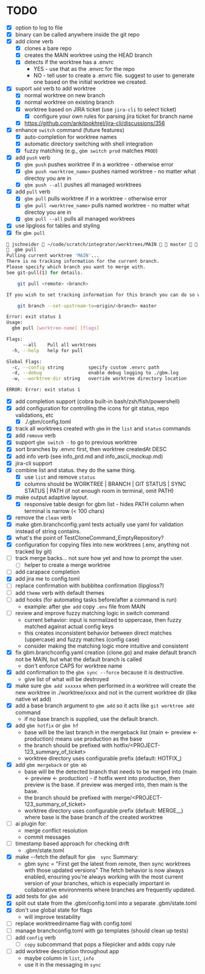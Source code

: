 # TODO
- [x] option to log to file
- [x] binary can be called anywhere inside the git repo
- [x] add clone verb
    - [x] clones a bare repo
    - [x] creates the MAIN worktree using the HEAD branch
    - [x] detects if the worktree has a .envrc
        * YES - use that as the .envrc for the repo
        * NO - tell user to create a .envrc file. suggest to user to generate one based on the initial worktree we created.
- [x] suport `add` verb to add worktree
    - [x] normal worktree on new branch
    - [x] normal worktree on existing branch
    - [x] worktree based on JIRA ticket (use `jira-cli` to select ticket)
        - [x] configure your own rules for parsing jira ticket for branch name
    - [x] https://github.com/ankitpokhrel/jira-cli/discussions/356
- [x] enhance `switch` command (future features)
    - [x] auto-completion for worktree names
    - [x] automatic directory switching with shell integration
    - [x] fuzzy matching (e.g., `gbm switch prod` matches `PROD`)
- [x] add `push` verb
    - [x] `gbm push` pushes worktree if in a worktree - otherwise error
    - [x] `gbm push <worktree_name>` pushes named worktree - no matter what directoy you are in
    - [x] `gbm push --all` pushes all managed worktrees
- [x] add `pull` verb
    - [x] `gbm pull` pulls worktree if in a worktree - otherwise error
    - [x] `gbm pull <worktree_name>` pulls named worktree - no matter what directoy you are in
    - [x] `gbm pull --all` pulls all managed worktrees
- [x] use lipgloss for tables and styling
- [x] fix `gbm pull`
```sh
󰀵 jschneider  ~/code/scratch/integrator/worktrees/MAIN   master  󰟓 v1.24.4
  gbm pull
Pulling current worktree 'MAIN'...
There is no tracking information for the current branch.
Please specify which branch you want to merge with.
See git-pull(1) for details.

    git pull <remote> <branch>

If you wish to set tracking information for this branch you can do so with:

    git branch --set-upstream-to=origin/<branch> master

Error: exit status 1
Usage:
  gbm pull [worktree-name] [flags]

Flags:
      --all    Pull all worktrees
  -h, --help   help for pull

Global Flags:
  -c, --config string         specify custom .envrc path
  -d, --debug                 enable debug logging to ./gbm.log
  -w, --worktree-dir string   override worktree directory location

ERROR: Error: exit status 1
```
- [x] add completion support (cobra built-in bash/zsh/fish/powershell)
- [x] add configuration for controlling the icons for git status, repo validations, etc
    - [x] ./.gbm/config.toml
- [x] track all worktrees created with `gbm` in the `list` and `status` commands
- [x]  add `remove` verb
- [x] support `gbm switch -` to go to previous worktree
- [x] sort branches by .envrc first, then worktree createdAt DESC
- [x] add info verb (see info_prd.md and info_ascii_mockup.md)
- [x] jira-cli support
- [x] combine list and status. they do the same thing.
    - [x] use `list` and remove `status`
    - [x] columns should be WORKTREE | BRANCH | GIT STATUS | SYNC STATUS | PATH (if not enough room in terminal, omit PATH)
- [x] make output adaptive layout.
    - [x] responsive table design for gbm list - hides PATH column when terminal is narrow (< 100 chars)
- [x] remove the `clean` verb
- [x] make gbm.branchconfig.yaml tests actually use yaml for validation instead of string contains.
- [x] what's the point of TestCloneCommand_EmptyRepository?
- [x] configuration for copying files into new worktrees (.env, anything not tracked by git)
- [ ] track merge backs... not sure how yet and how to prompt the user.
    - [ ] helper to create a merge worktree
- [ ] add carapace completion
- [x] add jira me to config.toml
- [ ] replace confirmation with bubbltea confirmation (lipgloss?)
- [ ] add `theme` verb with default themes
- [ ] add hooks (for automating tasks before/after a command is run)
    * example: after `gbm add` copy `.env` file from MAIN
- [ ] review and improve fuzzy matching logic in switch command
    * current behavior: input is normalized to uppercase, then fuzzy matched against actual config keys
    * this creates inconsistent behavior between direct matches (uppercase) and fuzzy matches (config case)
    * consider making the matching logic more intuitive and consistent
- [x] fix gbm.branchconfig.yaml creation (clone.go) and make default branch not be MAIN, but what the default branch is called
    * don't enforce CAPS for worktree name
- [x] add confirmation to the `gbm sync --force` because it is destructive.
    * give list of what will be destroyed
- [x] make sure `gbm add xxxxxx` when performed in a worktree will create the new worktree in ./worktree/xxxx and not in the current worktree dir (like native wt add)
- [x] add a base branch argument to `gbm add` so it acts like `git worktree add` command
    * if no base branch is supplied, use the default branch.
- [x] add `gbm hotfix` or `gbm hf`
    * base will be the last branch in the mergeback list (main <- preview <- production) means use production as the base
    * the branch should be prefixed with hotfix/<PROJECT-123_summary_of_ticket>
    * worktree directory uses configurable prefix (default: HOTFIX_)
- [x] add `gbm mergeback` or `gbm mb`
    * base will be the detected branch that needs to be merged into (main <- preview <- production) - if hotfix went into production, then preview is the base. if preview was merged into, then main is the base.
    * the branch should be prefixed with merge/<PROJECT-123_summary_of_ticket>
    * worktree directory uses configurable prefix (default: MERGE_<base>_) where base is the base branch of the created worktree
- [ ] ai plugin for:
    * merge conflict resolution
    * commit messages
- [ ] timestamp based approach for checking drift
    * .gbm/state.toml
- [x] make --fetch the default for `gbm  sync`
  Summary:
  - gbm sync = "First get the latest from remote, then sync worktrees with those updated versions"
  The fetch behavior is now always enabled, ensuring you're always working with the most current version of your branches, which is
  especially important in collaborative environments where branches are frequently updated.
- [x] add tests for `gbm add`
- [x] split out state from the .gbm/config.toml into a separate .gbm/state.toml
- [x] don't use global state for flags
    * will improve testability
- [ ] replace worktreedirname flag with config.toml
- [ ] manage branchconfig.toml with go templates (should clean up tests)
- [ ] add `config` verb
    - [ ] `copy` subcommand that pops a filepicker and adds copy rule
- [ ] add worktree description throughout app
    - maybe column in `list`, `info`
    - use it in the messaging in `sync`
